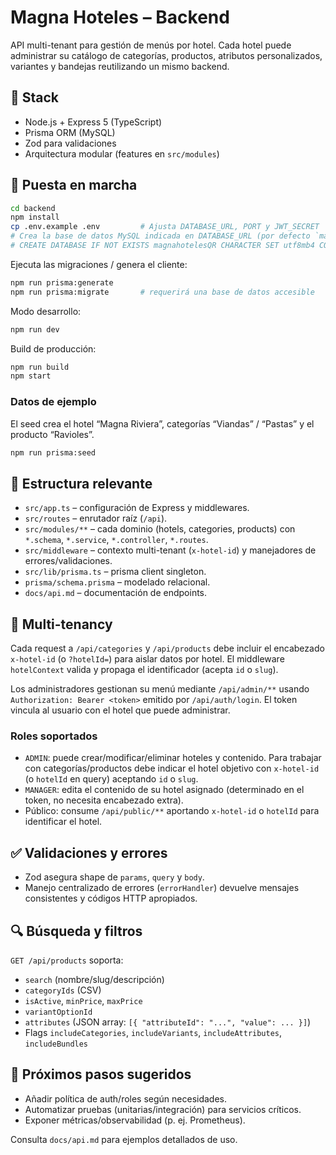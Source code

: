 # Magna Hoteles – Backend

API multi-tenant para gestión de menús por hotel. Cada hotel puede administrar su catálogo de categorías, productos, atributos personalizados, variantes y bandejas reutilizando un mismo backend.

## 🧱 Stack

- Node.js + Express 5 (TypeScript)
- Prisma ORM (MySQL)
- Zod para validaciones
- Arquitectura modular (features en `src/modules`)

## 🚀 Puesta en marcha

```bash
cd backend
npm install
cp .env.example .env         # Ajusta DATABASE_URL, PORT y JWT_SECRET
# Crea la base de datos MySQL indicada en DATABASE_URL (por defecto `magnahotelesQR`)
# CREATE DATABASE IF NOT EXISTS magnahotelesQR CHARACTER SET utf8mb4 COLLATE utf8mb4_unicode_ci;
```

Ejecuta las migraciones / genera el cliente:

```bash
npm run prisma:generate
npm run prisma:migrate       # requerirá una base de datos accesible
```

Modo desarrollo:

```bash
npm run dev
```

Build de producción:

```bash
npm run build
npm start
```

### Datos de ejemplo

El seed crea el hotel “Magna Riviera”, categorías “Viandas” / “Pastas” y el producto “Ravioles”.

```bash
npm run prisma:seed
```

## 📂 Estructura relevante

- `src/app.ts` – configuración de Express y middlewares.
- `src/routes` – enrutador raíz (`/api`).
- `src/modules/**` – cada dominio (hotels, categories, products) con `*.schema`, `*.service`, `*.controller`, `*.routes`.
- `src/middleware` – contexto multi-tenant (`x-hotel-id`) y manejadores de errores/validaciones.
- `src/lib/prisma.ts` – prisma client singleton.
- `prisma/schema.prisma` – modelado relacional.
- `docs/api.md` – documentación de endpoints.

## 🔐 Multi-tenancy

Cada request a `/api/categories` y `/api/products` debe incluir el encabezado `x-hotel-id` (o `?hotelId=`) para aislar datos por hotel. El middleware `hotelContext` valida y propaga el identificador (acepta `id` o `slug`).

Los administradores gestionan su menú mediante `/api/admin/**` usando `Authorization: Bearer <token>` emitido por `/api/auth/login`. El token vincula al usuario con el hotel que puede administrar.

### Roles soportados

- `ADMIN`: puede crear/modificar/eliminar hoteles y contenido. Para trabajar con categorías/productos debe indicar el hotel objetivo con `x-hotel-id` (o `hotelId` en query) aceptando `id` o `slug`.
- `MANAGER`: edita el contenido de su hotel asignado (determinado en el token, no necesita encabezado extra).
- Público: consume `/api/public/**` aportando `x-hotel-id` o `hotelId` para identificar el hotel.

## ✅ Validaciones y errores

- Zod asegura shape de `params`, `query` y `body`.
- Manejo centralizado de errores (`errorHandler`) devuelve mensajes consistentes y códigos HTTP apropiados.

## 🔍 Búsqueda y filtros

`GET /api/products` soporta:

- `search` (nombre/slug/descripción)
- `categoryIds` (CSV)
- `isActive`, `minPrice`, `maxPrice`
- `variantOptionId`
- `attributes` (JSON array: `[{ "attributeId": "...", "value": ... }]`)
- Flags `includeCategories`, `includeVariants`, `includeAttributes`, `includeBundles`

## 🧪 Próximos pasos sugeridos

- Añadir política de auth/roles según necesidades.
- Automatizar pruebas (unitarias/integración) para servicios críticos.
- Exponer métricas/observabilidad (p. ej. Prometheus).

Consulta `docs/api.md` para ejemplos detallados de uso.

